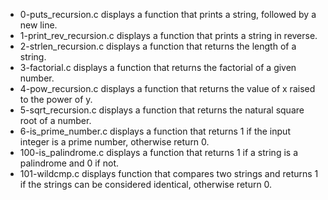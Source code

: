 - 0-puts_recursion.c displays a function that prints a string, followed by a new line.
- 1-print_rev_recursion.c displays a function that prints a string in reverse.
- 2-strlen_recursion.c displays a function that returns the length of a string.
- 3-factorial.c displays a function that returns the factorial of a given number.
- 4-pow_recursion.c displays a function that returns the value of x raised to the power of y.
- 5-sqrt_recursion.c displays a function that returns the natural square root of a number.
- 6-is_prime_number.c displays a function that returns 1 if the input integer is a prime number, otherwise return 0.
- 100-is_palindrome.c displays a function that returns 1 if a string is a palindrome and 0 if not.
- 101-wildcmp.c displays function that compares two strings and returns 1 if the strings can be considered identical, otherwise return 0.


